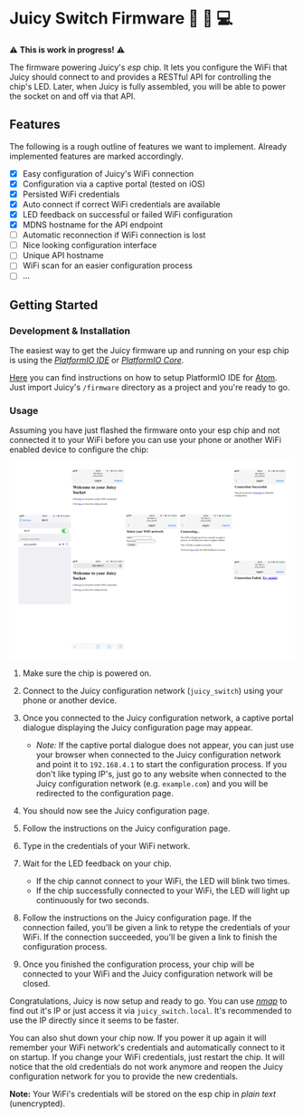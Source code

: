 # Juicy Switch Firmware 🔌 🍊 💻

⚠️ **This is work in progress!** ⚠️

The firmware powering Juicy's *esp* chip. It lets you configure the WiFi that Juicy should connect to and provides a RESTful API for controlling the chip's LED. Later, when Juicy is fully assembled, you will be able to power the socket on and off via that API.

## Features

The following is a rough outline of features we want to implement. Already implemented features are marked accordingly.

- [x] Easy configuration of Juicy's WiFi connection
- [x] Configuration via a captive portal (tested on iOS)
- [x] Persisted WiFi credentials
- [x] Auto connect if correct WiFi credentials are available
- [x] LED feedback on successful or failed WiFi configuration
- [x] MDNS hostname for the API endpoint
- [ ] Automatic reconnection if WiFi connection is lost
- [ ] Nice looking configuration interface
- [ ] Unique API hostname
- [ ] WiFi scan for an easier configuration process
- [ ] ...

## Getting Started

### Development & Installation

The easiest way to get the Juicy firmware up and running on your esp chip is using the [*PlatformIO IDE*](http://platformio.org/get-started/ide) or [*PlatformIO Core*](http://platformio.org/get-started/cli).

[Here](http://docs.platformio.org/en/latest/ide/atom.html#quick-start) you can find instructions on how to setup PlatformIO IDE for [Atom](https://atom.io). Just import Juicy's `/firmware` directory as a project and you're ready to go.

### Usage

Assuming you have just flashed the firmware onto your esp chip and not connected it to your WiFi before you can use your phone or another WiFi enabled device to configure the chip:

![Configuration flow](doc/img/flow.png "Juciy coniguration flow")

1. Make sure the chip is powered on.
2. Connect to the Juicy configuration network (`juicy_switch`) using your phone or another device.
3. Once you connected to the Juicy configuration network, a captive portal dialogue displaying the Juicy configuration page may appear.

	- *Note:* If the captive portal dialogue does not appear, you can just use your browser when connected to the Juicy configuration network and point it to `192.168.4.1` to start the configuration process. If you don't like typing IP's, just go to any website when connected to the Juicy configuration network (e.g. `example.com`) and you will be redirected to the configuration page.

4. You should now see the Juicy configuration page.
5. Follow the instructions on the Juicy configuration page.
6. Type in the credentials of your WiFi network.
7. Wait for the LED feedback on your chip.

	- If the chip cannot connect to your WiFi, the LED will blink two times.
	- If the chip successfully connected to your WiFi, the LED will light up continuously for two seconds.

8. Follow the instructions on the Juicy configuration page. If the connection failed, you'll be given a link to retype the credentials of your WiFi. If the connection succeeded, you'll be given a link to finish the configuration process.
9. Once you finished the configuration process, your chip will be connected to your WiFi and the Juicy configuration network will be closed.

Congratulations, Juicy is now setup and ready to go. You can use *[nmap](https://nmap.org)* to find out it's IP or just access it via `juicy_switch.local`. It's recommended to use the IP directly since it seems to be faster.

You can also shut down your chip now. If you power it up again it will remember your WiFi network's credentials and automatically connect to it on startup. If you change your WiFi credentials, just restart the chip. It will notice that the old credentials do not work anymore and reopen the Juicy configuration network for you to provide the new credentials.

**Note:** Your WiFi's credentials will be stored on the esp chip in *plain text* (unencrypted). 



 